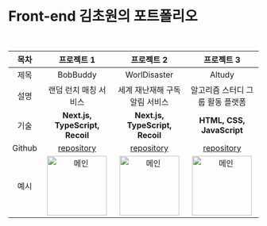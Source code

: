 # Front-end 김초원의 포트폴리오

<br>

|목차|**프로젝트 1**|**프로젝트 2**|**프로젝트 3**|
|:---:|:---:|:---:|:---:|
| 제목 | BobBuddy | WorlDisaster | Altudy |
| 설명 | 랜덤 런치 매칭 서비스 | 세계 재난재해 구독 알림 서비스 | 알고리즘 스터디 그룹 활동 플랫폼 |
| 기술 | **Next.js, TypeScript, Recoil** | **Next.js, TypeScript, Recoil** | **HTML, CSS, JavaScript** |
| Github | <a href="https://github.com/cece-09/BobBuddy_frontend" target="_blank">repository</a> | <a href="https://github.com/kimfield98/project2-WorlDisaster" target="_blank">repository</a> | <a href="https://github.com/kimfield98/project1-Altudy" target="_blank">repository</a> |
| 예시 | <img height="120" alt="메인" src="https://github.com/kimfield98/kimfield98/assets/141253939/13081574-78d9-4368-b58a-2ed4919ecfe7"> | <img height="120" alt="메인" src="https://github.com/kimfield98/kimfield98/assets/141253939/88a7e5a3-9573-48ef-ba54-bce142ff86b0"> | <img height="120" alt="메인" src="https://github.com/kimfield98/kimfield98/assets/141253939/5b5e0095-8f7c-4945-a071-523eaa9a662a"> |

